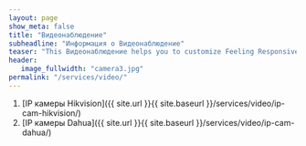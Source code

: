 ```yaml
---
layout: page
show_meta: false
title: "Видеонаблюдение"
subheadline: "Информация о Видеонаблюдение"
teaser: "This Видеонаблюдение helps you to customize Feeling Responsive to your needs."
header:
   image_fullwidth: "camera3.jpg"
permalink: "/services/video/"
---
```

1. [IP камеры Hikvision]({{ site.url }}{{ site.baseurl }}/services/video/ip-cam-hikvision/)
1. [IP камеры Dahua]({{ site.url }}{{ site.baseurl }}/services/video/ip-cam-dahua/)
